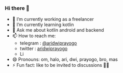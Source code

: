 ### Hi there 👋

<!--
**aridwiprayogo/aridwiprayogo** is a ✨ _special_ ✨ repository because its `README.md` (this file) appears on your GitHub profile.
- 👯 I’m looking to collaborate on ...
- 🤔 I’m looking for help with ...
Here are some ideas to get you started:
-->

- 🔭 I’m currently working as a freelancer
- 🌱 I’m currently learning kotlin
- 💬 Ask me about kotlin android and backend
- 📫 How to reach me: 
  - telegram : [@aridwiprayogo](t.me/aridwiprayogo])
  - twitter : [aridwiprayogo](twitter.com/ariprayoga66)
  - Li
- 😄 Pronouns: om, halo, ari, dwi, prayogo, bro, mas
- ⚡ Fun fact: like to be invited to discussions 🤗🤗
